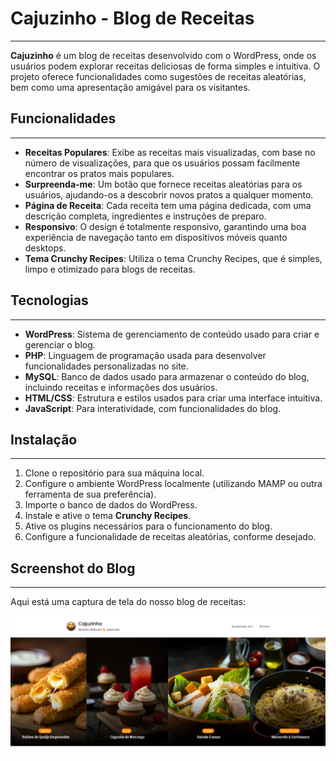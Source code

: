# Cajuzinho - Blog de Receitas

<hr>

**Cajuzinho** é um blog de receitas desenvolvido com o WordPress, onde os usuários podem explorar receitas deliciosas de forma simples e intuitiva. O projeto oferece funcionalidades como sugestões de receitas aleatórias, bem como uma apresentação amigável para os visitantes.

## Funcionalidades

<hr>

- **Receitas Populares**: Exibe as receitas mais visualizadas, com base no número de visualizações, para que os usuários possam facilmente encontrar os pratos mais populares.
- **Surpreenda-me**: Um botão que fornece receitas aleatórias para os usuários, ajudando-os a descobrir novos pratos a qualquer momento.
- **Página de Receita**: Cada receita tem uma página dedicada, com uma descrição completa, ingredientes e instruções de preparo.
- **Responsivo**: O design é totalmente responsivo, garantindo uma boa experiência de navegação tanto em dispositivos móveis quanto desktops.
- **Tema Crunchy Recipes**: Utiliza o tema Crunchy Recipes, que é simples, limpo e otimizado para blogs de receitas.

## Tecnologias

<hr>

- **WordPress**: Sistema de gerenciamento de conteúdo usado para criar e gerenciar o blog.
- **PHP**: Linguagem de programação usada para desenvolver funcionalidades personalizadas no site.
- **MySQL**: Banco de dados usado para armazenar o conteúdo do blog, incluindo receitas e informações dos usuários.
- **HTML/CSS**: Estrutura e estilos usados para criar uma interface intuitiva.
- **JavaScript**: Para interatividade, com funcionalidades do blog.

## Instalação

<hr>

1. Clone o repositório para sua máquina local.
2. Configure o ambiente WordPress localmente (utilizando MAMP ou outra ferramenta de sua preferência).
3. Importe o banco de dados do WordPress.
4. Instale e ative o tema **Crunchy Recipes**.
5. Ative os plugins necessários para o funcionamento do blog.
6. Configure a funcionalidade de receitas aleatórias, conforme desejado.


## Screenshot do Blog

<hr>

Aqui está uma captura de tela do nosso blog de receitas:

![Blog Cajuzinho](./docs/cajuzinho-preview.png)

